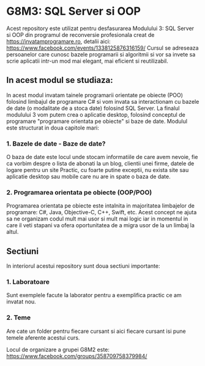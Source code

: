# G8M3: SQL Server si OOP
Acest repository este utilizat pentru desfasurarea Modulului 3: SQL Server si OOP din programul de reconversie profesionala creat de https://invatamprogramare.ro,  detalii aici: https://www.facebook.com/events/1338125876316159/
Cursul se adreseaza persoanelor care cunosc bazele programarii si algoritmii si vor sa invete sa scrie aplicatii intr-un mod mai elegant, mai eficient si reutilizabil.
## In acest modul se studiaza:
In acest modul invatam tainele programarii orientate pe obiecte (POO) folosind limbajul de programare C# si vom invata sa interactionam cu bazele de date (o modalitate de a stoca date) folosind SQL Server. La finalul modulului 3 vom putem crea o aplicatie desktop, folosind conceptul de programare "programare orientata pe obiecte" si baze de date.
Modulul este structurat in doua capitole mari:
### 1. Bazele de date - Baze de date? 
O baza de date este locul unde stocam informatiile de care avem nevoie, fie ca vorbim despre o lista de abonati la un blog, clientii unei firme, datele de logare pentru un site
Practic, cu foarte putine exceptii, nu exista site sau aplicatie desktop sau mobile care nu are in spate o baza de date.
### 2. Programarea orientata pe obiecte (OOP/POO) 
Programarea orientata pe obiecte este intalnita in majoritatea limbajelor de programare: C#, Java, Objective-C, C++, Swift, etc. Acest concept ne ajuta sa ne organizam codul mult mai usor si mult mai logic iar in momentul in care il veti stapani va ofera oportunitatea de a migra usor de la un limbaj la altul.


## Sectiuni
In interiorul acestui repository sunt doua sectiuni importante:
### 1. Laboratoare
Sunt exemplele facute la laborator pentru a exemplifica practic ce am invatat nou.
### 2. Teme
Are cate un folder pentru fiecare cursant si aici fiecare cursant isi pune temele aferente acestui curs.

Locul de organizare a grupei G8M2 este: https://www.facebook.com/groups/358709758379984/
